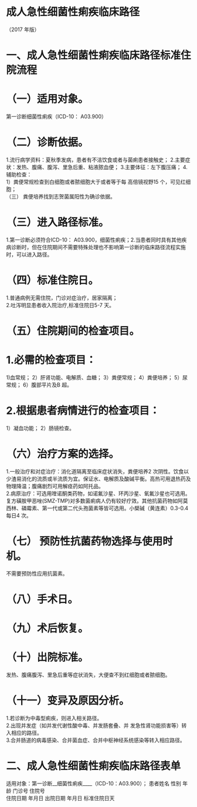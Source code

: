 # 成人急性细菌性痢疾临床路径  
（2017 年版）  
# 一、成人急性细菌性痢疾临床路径标准住院流程  
# （一）适用对象。  
第一诊断细菌性痢疾（ICD-10： A03.900）  
# （二）诊断依据。  
1.流行病学资料：夏秋季发病，患者有不洁饮食或者与菌痢患者接触史； 2.主要症状：发热、腹痛、腹泻、里急后重、粘液脓血便； 3.主要体征：左下腹压痛； 4.辅助检查：  
1）粪便常规检查到白细胞或者脓细胞大于或者等于每 高倍镜视野15 个，可见红细胞；  
（三） 粪便培养找到志贺菌属阳性为确诊依据。  
# （三）进入路径标准。  
1.第一诊断必须符合ICD-10： A03.900，细菌性痢疾；2.当患者同时具有其他疾病诊断时，但在住院期间不需要特殊处理也不影响第一诊断的临床路径流程实施时，可以进入路径。  
# （四）标准住院日。  
1.普通病例无需住院，门诊对症治疗，居家隔离；  
2.吐泻明显患者收入院治疗,标准住院日5-7 天。  
# （五）住院期间的检查项目。  
# 1.必需的检查项目：  
1)血常规；  2）肝肾功能、电解质、血糖； 
   3）粪便常规； 
   4）粪便培养； 
   5）尿常规； 
   6）腹部平片及B 超。  
# 2.根据患者病情进行的检查项目：  
1）凝血功能； 2）肠镜检查。  
# （六）治疗方案的选择。  
1.一般治疗和对症治疗：消化道隔离至临床症状消失，粪便培养2 次阴性。饮食以少渣易消化的流质或半流质为宜。保证水、电解质及酸碱平衡。高热可用退热药及物理降温；腹痛剧烈可用解痉药如阿托品。  
2.病原治疗：可选用喹诺酮类药物，如诺氟沙星、环丙沙星、氧氟沙星也可选用。复方磺胺甲恶唑(SMZ-TMP)对多数菌痢病人仍有较好疗效。其他抗菌药物如阿莫西林、磷霉素、第一代或第二代头孢菌素等皆可选用。小檗碱（黄连素）0.3-0.4 每日4 次。  
# （七） 预防性抗菌药物选择与使用时机。  
不需要预防性应用抗菌素。  
# （八）手术日。  
# （九）术后恢复。  
# （十）出院标准。  
发热、腹痛腹泻、里急后重等症状消失，大便查不到红细胞或者脓细胞。  
# （十一）变异及原因分析。  
1.若诊断为中毒型痢疾，则进入相关路径。  
2.出现并发症（如并发代谢性酸中毒、并发肠套叠、并 发急性肾功能损害等）转入相应的路径。  
3.合并肠道的病毒感染、合并菌血症、合并中枢神经系统感染等转入相应路径。  
# 二、成人急性细菌性痢疾临床路径表单  
适用对象：第一诊断__细菌性痢疾____（ICD-10：A03.900）； 患者姓名  性别  年龄   门诊号    住院号  
住院日期  年月日   出院日期  年月日  标准住院日天  
